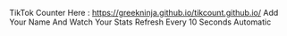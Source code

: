 TikTok Counter Here : https://greekninja.github.io/tikcount.github.io/
Add Your Name And Watch Your Stats 
Refresh Every 10 Seconds Automatic 
